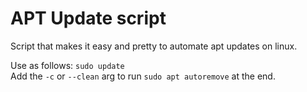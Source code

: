 # APT Update script
Script that makes it easy and pretty to automate apt updates on linux.

Use as follows:
`sudo update`\
Add the `-c` or `--clean` arg to run `sudo apt autoremove` at the end.
